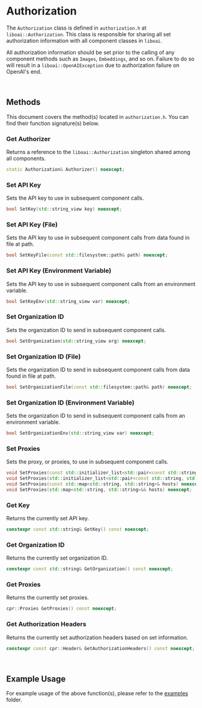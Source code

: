 <h1>Authorization</h1>
<p>The <code>Authorization</code> class is defined in <code>authorization.h</code> at <code>liboai::Authorization</code>. This class is responsible for sharing all set authorization information with all component classes in <code>liboai</code>.

All authorization information should be set prior to the calling of any component methods such as <code>Images</code>, <code>Embeddings</code>, and so on. Failure to do so will result in a <code>liboai::OpenAIException</code> due to authorization failure on OpenAI's end.</p>

<br>
<h2>Methods</h2>
<p>This document covers the method(s) located in <code>authorization.h</code>. You can find their function signature(s) below.</p>

<h3>Get Authorizer</h3>
<p>Returns a reference to the <code>liboai::Authorization</code> singleton shared among all components.</p>

```cpp
static Authorization& Authorizer() noexcept;
```

<h3>Set API Key</h3>
<p>Sets the API key to use in subsequent component calls.</p>

```cpp
bool SetKey(std::string_view key) noexcept;
```

<h3>Set API Key (File)</h3>
<p>Sets the API key to use in subsequent component calls from data found in file at path.</p>

```cpp
bool SetKeyFile(const std::filesystem::path& path) noexcept;
```

<h3>Set API Key (Environment Variable)</h3>
<p>Sets the API key to use in subsequent component calls from an environment variable.</p>

```cpp
bool SetKeyEnv(std::string_view var) noexcept;
```
 
<h3>Set Organization ID</h3>
<p>Sets the organization ID to send in subsequent component calls.</p>

```cpp
bool SetOrganization(std::string_view org) noexcept;
```

<h3>Set Organization ID (File)</h3>
<p>Sets the organization ID to send in subsequent component calls from data found in file at path.</p>

```cpp
bool SetOrganizationFile(const std::filesystem::path& path) noexcept;
```

<h3>Set Organization ID (Environment Variable)</h3>
<p>Sets the organization ID to send in subsequent component calls from an environment variable.</p>

```cpp
bool SetOrganizationEnv(std::string_view var) noexcept;
```

<h3>Set Proxies</h3>
<p>Sets the proxy, or proxies, to use in subsequent component calls.</p>

```cpp
void SetProxies(const std::initializer_list<std::pair<const std::string, std::string>>& hosts) noexcept;
void SetProxies(std::initializer_list<std::pair<const std::string, std::string>>&& hosts) noexcept;
void SetProxies(const std::map<std::string, std::string>& hosts) noexcept;
void SetProxies(std::map<std::string, std::string>&& hosts) noexcept;
```

<h3>Get Key</h3>
<p>Returns the currently set API key.</p>

```cpp
constexpr const std::string& GetKey() const noexcept;
```

<h3>Get Organization ID</h3>
<p>Returns the currently set organization ID.</p>

```cpp
constexpr const std::string& GetOrganization() const noexcept;
```


<h3>Get Proxies</h3>
<p>Returns the currently set proxies.</p>

```cpp
cpr::Proxies GetProxies() const noexcept;
```

<h3>Get Authorization Headers</h3>
<p>Returns the currently set authorization headers based on set information.</p>

```cpp
constexpr const cpr::Header& GetAuthorizationHeaders() const noexcept;
```

<br>
<h2>Example Usage</h2>
<p>For example usage of the above function(s), please refer to the <a href="./examples">examples</a> folder.
